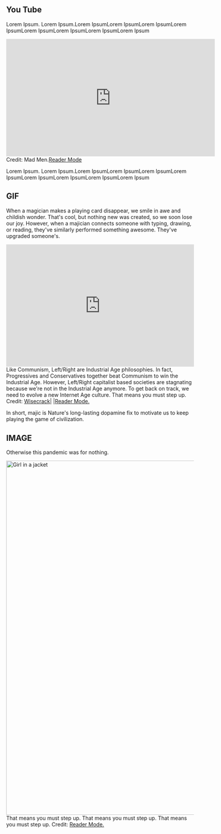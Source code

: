 ## You Tube

Lorem Ipsum. Lorem Ipsum.Lorem IpsumLorem IpsumLorem IpsumLorem IpsumLorem IpsumLorem IpsumLorem IpsumLorem Ipsum

<div class="center">
<iframe width="560" height="315" src="https://www.youtube.com/embed/QKcneQ6N50Q?start=50" frameborder="0" allow="accelerometer; autoplay; encrypted-media; gyroscope; picture-in-picture" allowfullscreen></iframe></div>
<figcaption>Credit: Mad Men.<a href="https://www.youtube.com/watch?v=QKcneQ6N50Q?t=50">Reader Mode</a></figcaption>
</div>

Lorem Ipsum. Lorem Ipsum.Lorem IpsumLorem IpsumLorem IpsumLorem IpsumLorem IpsumLorem IpsumLorem IpsumLorem Ipsum

## GIF

When a magician makes a playing card disappear, we smile in awe and childish wonder. That's cool, but nothing new was created, so we soon lose our joy. However, when a majician connects someone with typing, drawing, or reading, they've similarly performed something awesome. They've upgraded someone's.

<div class="center">
<div style='position:relative; padding-bottom:calc(56.25% + 44px)'><iframe src='https://gfycat.com/ifr/ImmaterialDazzlingCopperbutterfly' frameborder='0' scrolling='no' width='100%' height='100%' style='position:absolute;top:0;left:0;' allowfullscreen></iframe></div></div>
<figcaption>Like Communism, Left/Right are Industrial Age philosophies. In fact, Progressives and Conservatives together beat Communism to win the Industrial Age. However, Left/Right capitalist based societies are stagnating because we're not in the Industrial Age anymore. To get back on track, we need to evolve a new Internet Age culture. That means you must step up. Credit: <a href="https://www.youtube.com/watch?v=_Lngf3J8vN4">Wisecrack</a>| |<a href="https://gfycat.com/ifr/GoodDimpledBarbet">Reader Mode.</a>
</figcaption>

In short, majic is Nature's long-lasting dopamine fix to motivate us to keep playing the game of civilization.

## IMAGE

Otherwise this pandemic was for nothing.

<img src="https://techvolution.io/content/images/2020/04/levers-of-power.jpg" alt="Girl in a jacket" class="center-img" width="950" height="">
<figcaption>That means you must step up. That means you must step up. That means you must step up. Credit: <a href="https://gfycat.com/ifr/GoodDimpledBarbet">Reader Mode.</a>
</figcaption>

